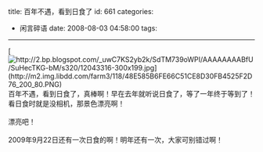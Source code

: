 title: 百年不遇，看到日食了
id: 661
categories:
  - 闲言碎语
date: 2008-08-03 04:58:00
tags:
---

[](http://2.bp.blogspot.com/_uwC7KS2yb2k/SdTM739oWPI/AAAAAAAABfU/SuHecTKG-bM/s1600-h/12043316-300x199.jpg)[![http://2.bp.blogspot.com/_uwC7KS2yb2k/SdTM739oWPI/AAAAAAAABfU/SuHecTKG-bM/s320/12043316-300x199.jpg](http://m2.img.libdd.com/farm3/118/48E585B6FE66C51CE8D30FB4525F2D76_200_80.PNG)</img>](http://2.bp.blogspot.com/_uwC7KS2yb2k/SdTM739oWPI/AAAAAAAABfU/SuHecTKG-bM/s320/12043316-300x199.jpg)
</br>百年不遇，看到日食了，真棒啊！早在去年就听说日食了，等了一年终于等到了！看日食时就是没相机，那景色漂亮啊！
</br>
</br>漂亮吧！
</br>
</br>2009年9月22日还有一次日食的啊！明年还有一次，大家可别错过啊！